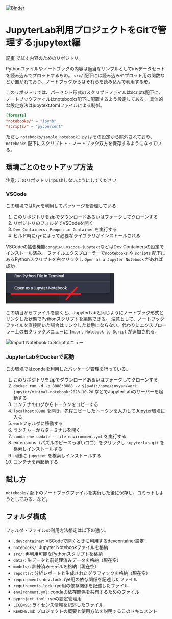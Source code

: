 [![Binder](https://mybinder.org/badge_logo.svg)](https://mybinder.org/v2/gh/ebal5/jupytext_test/main?labpath=notebooks%2Fsample_notebook1.ipynb)

# JupyterLab利用プロジェクトをGitで管理する:jupytext編

[記事](https://zenn.dev/articles/e8fcb7aa4736f3) で試す内容のためのリポジトリ。

Pythonファイルやノートブックの内容は適当なサンプルとしてirisデータセットを読み込んでプロットするもの。
`src/` 配下には読み込みやプロット用の関数などが置かれており、ノートブックからはそれらを読み込んで利用する形。

このリポジトリでは、パーセント形式のスクリプトファイルはscripts配下に、ノートブックファイルはnotebooks配下に配置するよう設定してある。
具体的な設定方法はjupytext.tomlファイルによる制御。

```jupytext.toml
[formats]
"notebooks/" = "ipynb"
"scripts/" = "py:percent"
```

ただし `notebooks/sample_notebook1.py` はその設定から除外されており、 `notebooks` 配下にスクリプトト・ノートブック双方を保存するようになっている。


## 環境ごとのセットアップ方法

注意: このリポジトリにpushしないようにしてください

### VSCode

この環境ではRyeを利用してパッケージを管理している

1. このリポジトリをzipでダウンロードあるいはフォークしてクローンする
2. リポジトリのフォルダでVSCodeを開く
3. `Dev Containers: Reopen in Container` を実行する
4. ビルド時にryeによって必要なライブラリがインストールされる

VSCodeの拡張機能`congyiwu.vscode-jupytext`などはDev Containersの設定でインストール済み。
ファイルエクスプローラーで`nootebooks` や `scripts` 配下にあるPythonスクリプトを右クリックし `Open as a Jupyter Notebook` があれば成功。

![Open as a Jupyter Notebookのメニュー](images/open_as_a_jupyter_notebook.png)

この項目からファイルを開くと、JupyterLabと同じようにノートブック形式とリンクした状態でPythonスクリプトを編集できる。
注意として、ノートブックファイルを直接開いた場合はリンクした状態にならない。代わりにエクスプローラー上の右クリックメニューに `Import Notebook to Script` が追加される。

![Import Notebook to Scriptメニュー](Import_Notebook_to_Script.png)

### JupyterLabをDockerで起動

この環境ではcondaを利用したパッケージ管理を行っている。

1. このリポジトリをzipでダウンロードあるいはフォークしてクローンする
2. `docker run -d -p 8888:8888 -v $(pwd):/home/jovyan/work jupyter/minimal-notebook:2023-10-20` などでJupyterLabのサーバーを起動する
3. コンテナのログからトークンをコピーする
4. `localhost:8888` を開き、先程コピーしたトークンを入力してJupyter環境に入る
5. `work`フォルダに移動する
6. ランチャーからターミナルを開く
7. `conda env update --file environment.yml` を実行する
8. extensions（パズルのピースっぽいロゴ）をクリックし `jupyterlab-git` を検索しインストールする
9. 同様に `jupytext` を検索しインストールする
10. コンテナを再起動する

## 試し方

`notebooks/` 配下のノートブックファイルを実行した後に保存し、コミットしようとしてみる、など。

## フォルダ構成

フォルダ・ファイルの利用方法想定は以下の通り。

- `.devcontainer`: VSCodeで開くときに利用するdevcontainer設定
- `notebooks/`: Jupyter Notebookファイルを格納
- `src/`: 再利用可能なPythonスクリプトを格納
- `data/`: 生データと前処理済みデータを格納（現在空）
- `models/`: 訓練済みモデルを格納（現在空）
- `reports/`: 分析レポートと生成されたグラフィックを格納（現在空）
- `requirements-dev.lock`: rye用の依存関係を記述したファイル
- `requirements.lock`: rye用の依存関係を記述したファイル
- `environment.yml`: condaの依存関係を共有するためのファイル
- `pyproject.toml`: ryeの設定管理用
- `LICENSE`: ライセンス情報を記述したファイル
- `README.md`: プロジェクトの概要と使用方法を説明するこのドキュメント

